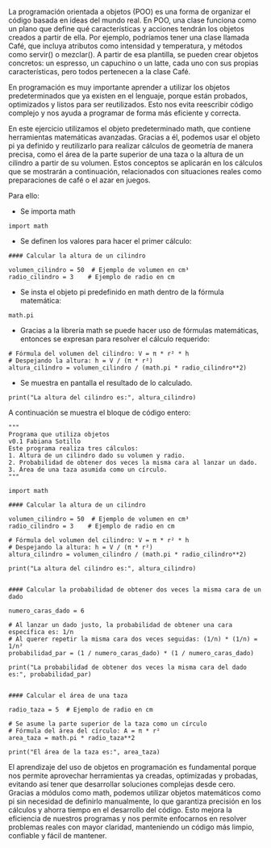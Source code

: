La programación orientada a objetos (POO) es una forma de organizar el código basada en ideas del mundo real. En POO, una clase funciona como un plano que define qué características y acciones tendrán los objetos creados a partir de ella. Por ejemplo, podríamos tener una clase llamada Café, que incluya atributos como intensidad y temperatura, y métodos como servir() o mezclar(). A partir de esa plantilla, se pueden crear objetos concretos: un espresso, un capuchino o un latte, cada uno con sus propias características, pero todos pertenecen a la clase Café.

En programación es muy importante aprender a utilizar los objetos predeterminados que ya existen en el lenguaje, porque están probados, optimizados y listos para ser reutilizados. Esto nos evita reescribir código complejo y nos ayuda a programar de forma más eficiente y correcta.

En este ejercicio utilizamos el objeto predeterminado math, que contiene herramientas matemáticas avanzadas. Gracias a él, podemos usar el objeto pi ya definido y reutilizarlo para realizar cálculos de geometría de manera precisa, como el área de la parte superior de una taza o la altura de un cilindro a partir de su volumen. Estos conceptos se aplicarán en los cálculos que se mostrarán a continuación, relacionados con situaciones reales como preparaciones de café o el azar en juegos.

Para ello:

- Se importa math
```
import math
```

- Se definen los valores para hacer el primer cálculo:
```
#### Calcular la altura de un cilindro

volumen_cilindro = 50  # Ejemplo de volumen en cm³
radio_cilindro = 3    # Ejemplo de radio en cm
```

- Se insta el objeto pi predefinido en math dentro de la fórmula matemática:
```
math.pi
```

- Gracias a la librería math se puede hacer uso de fórmulas matemáticas, entonces se expresan para resolver el cálculo requerido:
```
# Fórmula del volumen del cilindro: V = π * r² * h
# Despejando la altura: h = V / (π * r²)
altura_cilindro = volumen_cilindro / (math.pi * radio_cilindro**2)
```

- Se muestra en pantalla el resultado de lo calculado.
```
print("La altura del cilindro es:", altura_cilindro)
```

A continuación se muestra el bloque de código entero:
```
"""
Programa que utiliza objetos
v0.1 Fabiana Sotillo
Este programa realiza tres cálculos:
1. Altura de un cilindro dado su volumen y radio.
2. Probabilidad de obtener dos veces la misma cara al lanzar un dado.
3. Área de una taza asumida como un círculo.
"""

import math

#### Calcular la altura de un cilindro

volumen_cilindro = 50  # Ejemplo de volumen en cm³
radio_cilindro = 3    # Ejemplo de radio en cm

# Fórmula del volumen del cilindro: V = π * r² * h
# Despejando la altura: h = V / (π * r²)
altura_cilindro = volumen_cilindro / (math.pi * radio_cilindro**2)

print("La altura del cilindro es:", altura_cilindro)


#### Calcular la probabilidad de obtener dos veces la misma cara de un dado

numero_caras_dado = 6

# Al lanzar un dado justo, la probabilidad de obtener una cara específica es: 1/n
# Al querer repetir la misma cara dos veces seguidas: (1/n) * (1/n) = 1/n²
probabilidad_par = (1 / numero_caras_dado) * (1 / numero_caras_dado)

print("La probabilidad de obtener dos veces la misma cara del dado es:", probabilidad_par)


#### Calcular el área de una taza

radio_taza = 5  # Ejemplo de radio en cm

# Se asume la parte superior de la taza como un círculo
# Fórmula del área del círculo: A = π * r²
area_taza = math.pi * radio_taza**2

print("El área de la taza es:", area_taza)
```

El aprendizaje del uso de objetos en programación es fundamental porque nos permite aprovechar herramientas ya creadas, optimizadas y probadas, evitando así tener que desarrollar soluciones complejas desde cero. Gracias a módulos como math, podemos utilizar objetos matemáticos como pi sin necesidad de definirlo manualmente, lo que garantiza precisión en los cálculos y ahorra tiempo en el desarrollo del código. Esto mejora la eficiencia de nuestros programas y nos permite enfocarnos en resolver problemas reales con mayor claridad, manteniendo un código más limpio, confiable y fácil de mantener.
